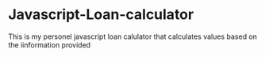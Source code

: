 # Javascript-Loan-calculator
This is my personel javascript loan calulator that calculates values based on the iinformation provided 
